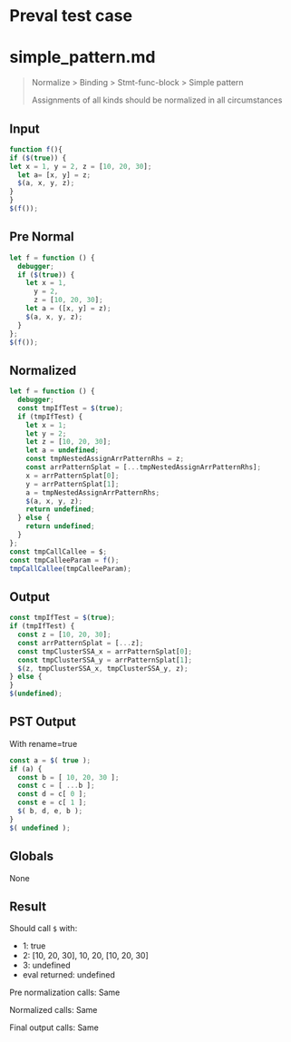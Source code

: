 # Preval test case

# simple_pattern.md

> Normalize > Binding > Stmt-func-block > Simple pattern
>
> Assignments of all kinds should be normalized in all circumstances

## Input

`````js filename=intro
function f(){
if ($(true)) {
let x = 1, y = 2, z = [10, 20, 30];
  let a= [x, y] = z;
  $(a, x, y, z);
}
}
$(f());
`````

## Pre Normal


`````js filename=intro
let f = function () {
  debugger;
  if ($(true)) {
    let x = 1,
      y = 2,
      z = [10, 20, 30];
    let a = ([x, y] = z);
    $(a, x, y, z);
  }
};
$(f());
`````

## Normalized


`````js filename=intro
let f = function () {
  debugger;
  const tmpIfTest = $(true);
  if (tmpIfTest) {
    let x = 1;
    let y = 2;
    let z = [10, 20, 30];
    let a = undefined;
    const tmpNestedAssignArrPatternRhs = z;
    const arrPatternSplat = [...tmpNestedAssignArrPatternRhs];
    x = arrPatternSplat[0];
    y = arrPatternSplat[1];
    a = tmpNestedAssignArrPatternRhs;
    $(a, x, y, z);
    return undefined;
  } else {
    return undefined;
  }
};
const tmpCallCallee = $;
const tmpCalleeParam = f();
tmpCallCallee(tmpCalleeParam);
`````

## Output


`````js filename=intro
const tmpIfTest = $(true);
if (tmpIfTest) {
  const z = [10, 20, 30];
  const arrPatternSplat = [...z];
  const tmpClusterSSA_x = arrPatternSplat[0];
  const tmpClusterSSA_y = arrPatternSplat[1];
  $(z, tmpClusterSSA_x, tmpClusterSSA_y, z);
} else {
}
$(undefined);
`````

## PST Output

With rename=true

`````js filename=intro
const a = $( true );
if (a) {
  const b = [ 10, 20, 30 ];
  const c = [ ...b ];
  const d = c[ 0 ];
  const e = c[ 1 ];
  $( b, d, e, b );
}
$( undefined );
`````

## Globals

None

## Result

Should call `$` with:
 - 1: true
 - 2: [10, 20, 30], 10, 20, [10, 20, 30]
 - 3: undefined
 - eval returned: undefined

Pre normalization calls: Same

Normalized calls: Same

Final output calls: Same
